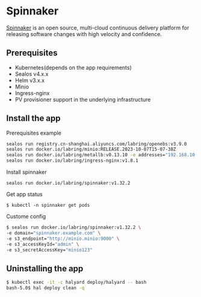 # Spinnaker

[Spinnaker](https://github.com/spinnaker/spinnaker) is an open source, multi-cloud continuous delivery platform for releasing software changes with high velocity and confidence.

## Prerequisites

- Kubernetes(depends on the app requirements)
- Sealos v4.x.x
- Helm v3.x.x
- Minio
- Ingress-nginx
- PV provisioner support in the underlying infrastructure

## Install the app

Prerequisites example

```bash
sealos run registry.cn-shanghai.aliyuncs.com/labring/openebs:v3.9.0
sealos run docker.io/labring/minio:RELEASE.2023-10-07T15-07-38Z
sealos run docker.io/labring/metallb:v0.13.10 -e addresses="192.168.10.100-192.168.10.110"
sealos run docker.io/labring/ingress-nginx:v1.8.1
```

Install spinnaker

```shell
sealos run docker.io/labring/spinnaker:v1.32.2
```

Get app status

```shell
$ kubectl -n spinnaker get pods
```

Custome config

```bash
$ sealos run docker.io/labring/spinnaker:v1.32.2 \
-e domain="spinnaker.example.com" \
-e s3_endpoint="http://minio.minio:9000" \
-e s3_accessKeyId="admin" \
-e s3_secretAccessKey="minio123"
```

## Uninstalling the app

```bash
$ kubectl exec -it -c halyard deploy/halyard -- bash
bash-5.0$ hal deploy clean -q
```
